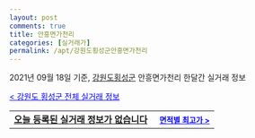 ```yaml
---
layout: post
comments: true
title: 안흥면가천리
categories: [실거래가]
permalink: /apt/강원도횡성군안흥면가천리
---
```


2021년 09월 18일 기준, <a href="/apt/강원도횡성군">강원도횡성군</a> 안흥면가천리 한달간 실거래 정보

<a style="color: blue;" href="/apt/강원도횡성군">< 강원도 횡성군 전체 실거래 정보</a>
<!---- start ---->
<table>
  <tr>
    <td colspan="4" style="font-weight: bold;"><a href="/apt/강원도횡성군안흥면가천리{name_without_space}">오늘 등록된 실거래 정보가 없습니다</a> &nbsp;&nbsp;&nbsp; <a style="color: blue; font-size: smaller;" href="/apt/강원도횡성군안흥면가천리{name_without_space}">면적별 최고가 ></a></td>
  </tr>
    
</table>
<!---- end ---->
    